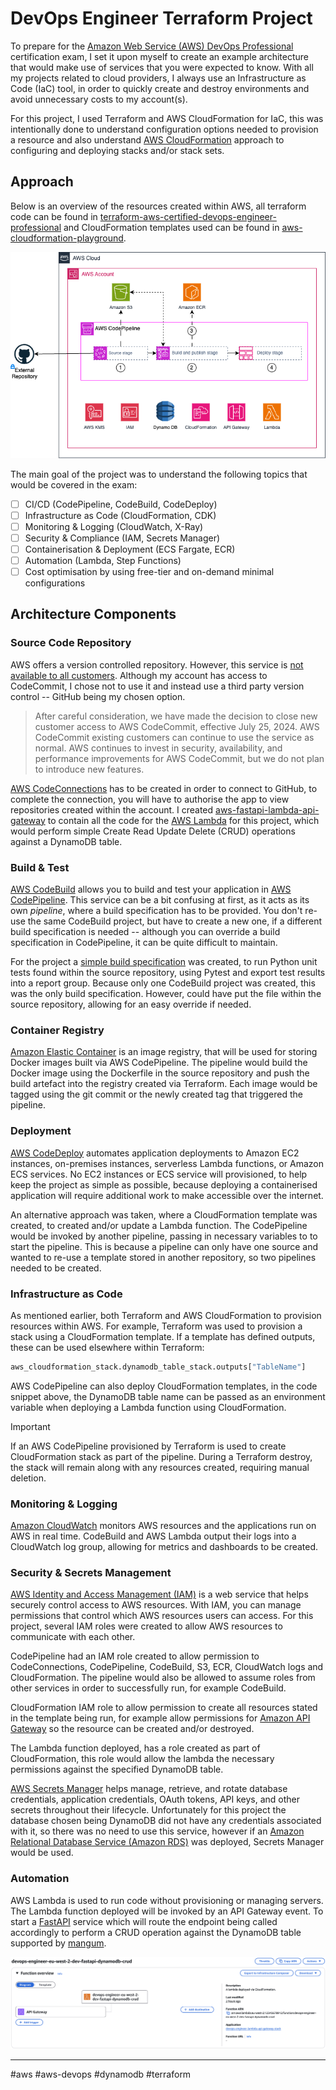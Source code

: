 # DevOps Engineer Terraform Project

To prepare for the [Amazon Web Service (AWS) DevOps Professional](https://aws.amazon.com/certification/certified-devops-engineer-professional/) certification exam, I set it upon myself to create an example architecture that would make use of services that you were expected to know. With all my projects related to cloud providers, I always use an Infrastructure as Code (IaC) tool, in order to quickly create and destroy environments and avoid unnecessary costs to my account(s).

For this project, I used Terraform and AWS CloudFormation for IaC, this was intentionally done to understand configuration options needed to provision a resource and also understand [AWS CloudFormation](https://docs.aws.amazon.com/AWSCloudFormation/latest/UserGuide/Welcome.html) approach to configuring and deploying stacks and/or stack sets.
## Approach

Below is an overview of the resources created within AWS, all terraform code can be found in [terraform-aws-certified-devops-engineer-professional](https://github.com/kwame-mintah/terraform-aws-certified-devops-engineer-professional) and CloudFormation templates used can be found in [aws-cloudformation-playground](https://github.com/kwame-mintah/aws-cloudformation-playground).

![architecture-overview](https://raw.githubusercontent.com/kwame-mintah/terraform-aws-certified-devops-engineer-professional/refs/heads/main/diagrams/proposed_aws_devops_engineer_architecture.png)

The main goal of the project was to understand the following topics that would be covered in the exam:

- [ ] CI/CD (CodePipeline, CodeBuild, CodeDeploy)
- [ ] Infrastructure as Code (CloudFormation, CDK)
- [ ] Monitoring & Logging (CloudWatch, X-Ray)
- [ ] Security & Compliance (IAM, Secrets Manager)
- [ ] Containerisation & Deployment (ECS Fargate, ECR)
- [ ] Automation (Lambda, Step Functions)
- [ ] Cost optimisation by using free-tier and on-demand minimal configurations

## Architecture Components

### Source Code Repository

AWS offers a version controlled repository. However, this service is [not available to all customers](https://aws.amazon.com/blogs/devops/how-to-migrate-your-aws-codecommit-repository-to-another-git-provider/). Although my account has access to CodeCommit, I chose not to use it and instead use a third party version control -- GitHub being my chosen option.

> After careful consideration, we have made the decision to close new customer access to AWS CodeCommit, effective July 25, 2024. AWS CodeCommit existing customers can continue to use the service as normal. AWS continues to invest in security, availability, and performance improvements for AWS CodeCommit, but we do not plan to introduce new features.

[AWS CodeConnections](https://docs.aws.amazon.com/codepipeline/latest/userguide/action-reference-CodestarConnectionSource.html) has to be created in order to connect to GitHub, to complete the connection, you will have to authorise the app to view repositories created within the account. I created [aws-fastapi-lambda-api-gateway](https://github.com/kwame-mintah/aws-fastapi-lambda-api-gateway) to contain all the code for the [AWS Lambda](https://docs.aws.amazon.com/lambda/latest/dg/welcome.html) for this project, which would perform simple Create Read Update Delete (CRUD) operations against a DynamoDB table.

### Build & Test

[AWS CodeBuild](https://docs.aws.amazon.com/codebuild/latest/userguide/welcome.html) allows you to build and test your application in [AWS CodePipeline](https://docs.aws.amazon.com/codepipeline/latest/userguide/welcome.html). This service can be a bit confusing at first, as it acts as its own *pipeline*, where a build specification has to be provided. You don't re-use the same CodeBuild project, but have to create a new one, if a different build specification is needed -- although you can override a build specification in CodePipeline, it can be quite difficult to maintain.

For the project a [simple build specification](https://raw.githubusercontent.com/kwame-mintah/terraform-aws-certified-devops-engineer-professional/refs/heads/main/templates/buildspecs/buildspec_python_pytest.yml) was created, to run Python unit tests found within the source repository, using Pytest and export test results into a report group. Because only one CodeBuild project was created, this was the only build specification. However, could have put the file within the source repository, allowing for an easy override if needed.

### Container Registry

[Amazon Elastic Container](https://docs.aws.amazon.com/AmazonECR/latest/userguide/what-is-ecr.html)  is an image registry, that will be used for storing Docker images built via AWS CodePipeline. The pipeline would build the Docker image using the Dockerfile in the source repository and push the build artefact into the registry created via Terraform. Each image would be tagged using the git commit or the newly created tag that triggered the pipeline.

### Deployment

[AWS CodeDeploy](https://docs.aws.amazon.com/codedeploy/latest/userguide/welcome.html) automates application deployments to Amazon EC2 instances, on-premises instances, serverless Lambda functions, or Amazon ECS services. No EC2 instances or ECS service will provisioned, to help keep the project as simple as possible, because deploying a containerised application will require additional work to make accessible over the internet.

An alternative approach was taken, where a CloudFormation template was created, to created and/or update a Lambda function. The CodePipeline would be invoked by another pipeline, passing in necessary variables to to start the pipeline. This is because a pipeline can only have one source and wanted to re-use a template stored in another repository, so two pipelines needed to be created.

### Infrastructure as Code

As mentioned earlier, both Terraform and AWS CloudFormation to provision resources within AWS. For example, Terraform was used to provision a stack using a CloudFormation template. If a template has defined outputs, these can be used elsewhere within Terraform:

```terraform
aws_cloudformation_stack.dynamodb_table_stack.outputs["TableName"]
```

AWS CodePipeline can also deploy CloudFormation templates, in the code snippet above, the DynamoDB table name can be passed as an environment variable when deploying a Lambda function using CloudFormation.

> [!IMPORTANT]
> If an AWS CodePipeline provisioned by Terraform is used to create
> CloudFormation stack as part of the pipeline. During a Terraform destroy, the stack
> will remain along with any resources created, requiring manual deletion.

### Monitoring & Logging

[Amazon CloudWatch](https://docs.aws.amazon.com/AmazonCloudWatch/latest/monitoring/WhatIsCloudWatch.html) monitors AWS resources and the applications run on AWS in real time. CodeBuild and AWS Lambda output their logs into a CloudWatch log group, allowing for metrics and dashboards to be created.

### Security & Secrets Management

[AWS Identity and Access Management (IAM)](https://docs.aws.amazon.com/IAM/latest/UserGuide/introduction.html) is a web service that helps securely control access to AWS resources. With IAM, you can manage permissions that control which AWS resources users can access. For this project, several IAM roles were created to allow AWS resources to communicate with each other.

CodePipeline had an IAM role created to allow permission to CodeConnections, CodePipeline, CodeBuild, S3, ECR, CloudWatch logs and CloudFormation. The pipeline would also be allowed to assume roles from other services in order to successfully run, for example CodeBuild.

CloudFormation IAM role to allow permission to create all resources stated in the template being run, for example allow permissions for [Amazon API Gateway](https://docs.aws.amazon.com/apigateway/latest/developerguide/welcome.html) so the resource can be created and/or destroyed.

The Lambda function deployed, has a role created as part of CloudFormation, this role would allow the lambda the necessary permissions against the specified DynamoDB table.

[AWS Secrets Manager](https://docs.aws.amazon.com/secretsmanager/latest/userguide/intro.html)  helps manage, retrieve, and rotate database credentials, application credentials, OAuth tokens, API keys, and other secrets throughout their lifecycle. Unfortunately for this project the database chosen being DynamoDB did not have any credentials associated with it, so there was no need to use this service, however if an [Amazon Relational Database Service (Amazon RDS)](https://docs.aws.amazon.com/AmazonRDS/latest/UserGuide/Welcome.html) was deployed, Secrets Manager would be used.

### Automation

AWS Lambda is used to run code without provisioning or managing servers. The Lambda function deployed will be invoked by an API Gateway event. To start a [FastAPI](https://fastapi.tiangolo.com/) service which will route the endpoint being called accordingly to perform a CRUD operation against the DynamoDB table supported by [mangum](https://github.com/Kludex/mangum).

![aws-lambda-function-web-console-overview](https://raw.githubusercontent.com/kwame-mintah/aws-fastapi-lambda-api-gateway/refs/heads/main/docs/aws-lambda-function-overview.png)

---
#aws #aws-devops #dynamodb #terraform
